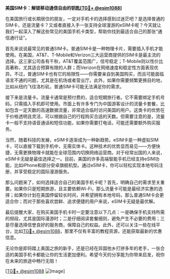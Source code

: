 **美国SIM卡：解锁移动通信自由的钥匙[[TG💪+ @esim1088](https://t.me/s/esim1088)]**

在美国旅行或长期居住的朋友，一定对手机卡的选择感到过迷茫吧？是选择普通的SIM卡，还是流量卡？又或者直接入手一张支持全球漫游的eSIM卡呢？今天就让我们一起深入了解这些常见的美国手机卡类型，帮助你找到最适合自己的那张“通信通行证”。

首先来说说最常见的普通SIM卡。普通SIM卡是一种物理卡片，需要插入手机才能使用。在美国，AT&T、T-Mobile和Verizon三大运营商提供的SIM卡是最主流的选择。这三家公司各有千秋，AT&T覆盖范围广，信号稳定；T-Mobile则以性价比高著称，尤其适合预算有限的人群；而Verizon在网络速度和稳定性方面表现优异。不过，普通SIM卡也有它的局限性——你需要亲自到美国购买，而且可能面临语言不通的问题，尤其是在机场或者营业厅。此外，如果你需要频繁更换目的地，比如从纽约飞往洛杉矶，普通SIM卡可能无法满足你的需求。

接下来是流量卡。流量卡通常是预付费的，适合短期旅行者。它不需要绑定手机号码，只需插入手机即可使用。市面上有许多专门为中国游客设计的流量卡套餐，比如包含一定天数的高速数据流量，非常适合临时访问美国的用户。这类卡的优势在于价格透明且灵活，可以根据自己的行程购买合适的天数。但需要注意的是，流量卡一般不支持语音通话和短信功能，如果你需要打电话，可能还需要额外购买服务。

当然，随着科技的发展，eSIM卡逐渐成为一种新趋势。eSIM卡是一种虚拟SIM卡，可以直接下载到手机中，无需实体卡。这种技术的优势显而易见——方便快捷，无需更换物理卡就能在全球范围内切换网络运营商。对于经常出国的人来说，eSIM卡无疑是最佳选择之一。目前，美国的许多高端智能手机已经支持eSIM功能，比如iPhone和部分安卓旗舰机型。通过eSIM卡，你可以轻松实现本地号码注册，并享受稳定的国际漫游服务。

那么问题来了，如何选择适合自己的美国手机卡呢？首先，明确自己的需求至关重要。如果你只是短期旅游，且主要依赖Wi-Fi，那么流量卡可能是最经济实惠的选择；如果你计划在美国停留较长时间，并希望拥有本地号码，那么普通SIM卡会更适合你；而对于那些喜欢尝鲜、追求便捷的用户来说，eSIM卡无疑是最优解。

最后提醒大家，在购买美国手机卡时一定要注意以下几点：一是确保手机支持所需的频段，尤其是国际漫游时；二是仔细阅读套餐细则，避免产生不必要的费用；三是尽量选择信誉良好的服务商，保障自己的权益。此外，还可以关注一些在线平台，比如[TG💪+ @esim1088](https://t.me/s/esim1088)，那里不仅有丰富的教程资源，还能获取最新的优惠信息。

无论你是即将踏上美国之旅的新手，还是已经在异国他乡打拼多年的老手，一张合适的美国手机卡都能让你的生活更加便利。希望今天的分享能为你带来启发，祝你在未来的旅途中畅行无阻！

[[TG💪+ @esim1088](https://t.me/s/esim1088) ![Image](https://i.postimg.cc/4NQfJmqS/Snipaste-2025-05-13-00-14-12.png)]
